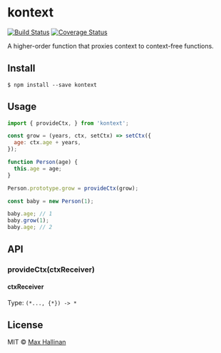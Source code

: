 # kontext

[![Build Status](https://travis-ci.org/maxhallinan/kontext.svg?branch=master)](https://travis-ci.org/maxhallinan/kontext)
[![Coverage Status](https://coveralls.io/repos/github/maxhallinan/kontext/badge.svg)](https://coveralls.io/github/maxhallinan/kontext)

A higher-order function that proxies context to context-free functions.


## Install

```
$ npm install --save kontext
```


## Usage

```javascript
import { provideCtx, } from 'kontext';

const grow = (years, ctx, setCtx) => setCtx({
  age: ctx.age + years,
});

function Person(age) {
  this.age = age;
}

Person.prototype.grow = provideCtx(grow);

const baby = new Person(1);

baby.age; // 1
baby.grow(1);
baby.age; // 2
```


## API

### provideCtx(ctxReceiver)

#### ctxReceiver

Type: `(*..., {*}) -> *`


## License

MIT © [Max Hallinan](https://github.com/maxhallinan)
